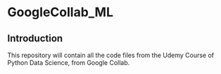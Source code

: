 # GoogleCollab_ML

## Introduction

This repository will contain all the code files from the Udemy Course of Python Data Science, from Google Collab.
